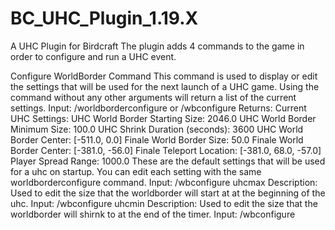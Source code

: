 # BC_UHC_Plugin_1.19.X
A UHC Plugin for Birdcraft
The plugin adds 4 commands to the game in order to configure and run a UHC event.

Configure WorldBorder Command
This command is used to display or edit the settings that will be used for the next launch of a UHC game.
Using the command without any other arguments will return a list of the current settings.
  Input: /worldborderconfigure or /wbconfigure
  Returns:  Current UHC Settings:
            UHC World Border Starting Size: 2046.0
            UHC World Border Minimum Size: 100.0
            UHC Shrink Duration (seconds): 3600
            UHC World Border Center: [-511.0, 0.0]
            Finale World Border Size: 50.0
            Finale World Border Center: [-381.0, -56.0]
            Finale Teleport Location: [-381.0, 68.0, -57.0]
            Player Spread Range: 1000.0
These are the default settings that will be used for a uhc on startup.
You can edit each setting with the same worldborderconfigure command.
  Input: /wbconfigure uhcmax <Number>
  Description: Used to edit the size that the worldborder will start at at the beginning of the uhc.
  Input: /wbconfigure uhcmin <Number>
  Description: Used to edit the size that the worldborder will shirnk to at the end of the timer.
  Input: /wbconfigure 
